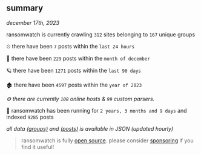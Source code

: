 
## summary
_december 17th, 2023_

ransomwatch is currently crawling `312` sites belonging to `167` unique groups

⏲ there have been `7` posts within the `last 24 hours`

🦈 there have been `229` posts within the `month of december`

🪐 there have been `1271` posts within the `last 90 days`

🏚 there have been `4597` posts within the `year of 2023`

_⚙️ there are currently `108` online hosts & `99` custom parsers._

🦕 ransomwatch has been running for `2 years, 3 months and 9 days` and indexed `9285` posts

_all data  [(groups)](http://ransomwhat.telemetry.ltd/groups) and [(posts)](http://ransomwhat.telemetry.ltd/posts) is available in JSON (updated hourly)_

> ransomwatch is fully [open source](https://github.com/joshhighet/ransomwatch#ransomwatch--). please consider [sponsoring](https://github.com/sponsors/joshhighet) if you find it useful!
